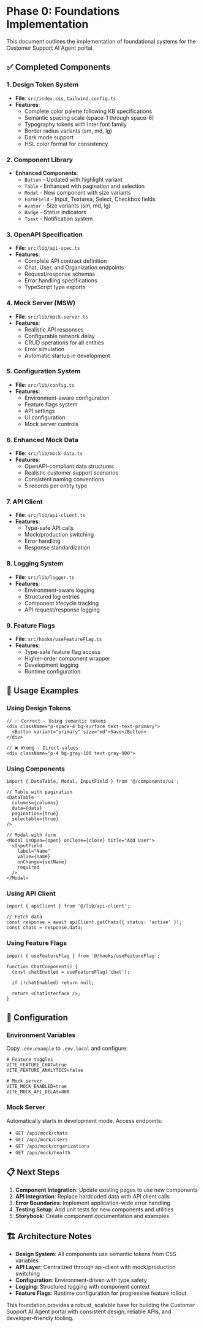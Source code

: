 # Phase 0: Foundations Implementation

This document outlines the implementation of foundational systems for the Customer Support AI Agent portal.

## ✅ Completed Components

### 1. Design Token System
- **File**: `src/index.css`, `tailwind.config.ts`
- **Features**:
  - Complete color palette following KB specifications
  - Semantic spacing scale (space-1 through space-6)
  - Typography tokens with Inter font family
  - Border radius variants (sm, md, lg)
  - Dark mode support
  - HSL color format for consistency

### 2. Component Library
- **Enhanced Components**:
  - `Button` - Updated with highlight variant
  - `Table` - Enhanced with pagination and selection
  - `Modal` - New component with size variants
  - `FormField` - Input, Textarea, Select, Checkbox fields
  - `Avatar` - Size variants (sm, md, lg)
  - `Badge` - Status indicators
  - `Toast` - Notification system

### 3. OpenAPI Specification
- **File**: `src/lib/api-spec.ts`
- **Features**:
  - Complete API contract definition
  - Chat, User, and Organization endpoints
  - Request/response schemas
  - Error handling specifications
  - TypeScript type exports

### 4. Mock Server (MSW)
- **File**: `src/lib/mock-server.ts`
- **Features**:
  - Realistic API responses
  - Configurable network delay
  - CRUD operations for all entities
  - Error simulation
  - Automatic startup in development

### 5. Configuration System
- **File**: `src/lib/config.ts`
- **Features**:
  - Environment-aware configuration
  - Feature flags system
  - API settings
  - UI configuration
  - Mock server controls

### 6. Enhanced Mock Data
- **File**: `src/lib/mock-data.ts`
- **Features**:
  - OpenAPI-compliant data structures
  - Realistic customer support scenarios
  - Consistent naming conventions
  - 5 records per entity type

### 7. API Client
- **File**: `src/lib/api-client.ts`
- **Features**:
  - Type-safe API calls
  - Mock/production switching
  - Error handling
  - Response standardization

### 8. Logging System
- **File**: `src/lib/logger.ts`
- **Features**:
  - Environment-aware logging
  - Structured log entries
  - Component lifecycle tracking
  - API request/response logging

### 9. Feature Flags
- **File**: `src/hooks/useFeatureFlag.ts`
- **Features**:
  - Type-safe feature flag access
  - Higher-order component wrapper
  - Development logging
  - Runtime configuration

## 🎯 Usage Examples

### Using Design Tokens
```tsx
// ✅ Correct - Using semantic tokens
<div className="p-space-4 bg-surface text-text-primary">
  <Button variant="primary" size="md">Save</Button>
</div>

// ❌ Wrong - Direct values
<div className="p-4 bg-gray-100 text-gray-900">
```

### Using Components
```tsx
import { DataTable, Modal, InputField } from '@/components/ui';

// Table with pagination
<DataTable 
  columns={columns}
  data={data}
  pagination={true}
  selectable={true}
/>

// Modal with form
<Modal isOpen={open} onClose={close} title="Add User">
  <InputField 
    label="Name" 
    value={name} 
    onChange={setName}
    required 
  />
</Modal>
```

### Using API Client
```tsx
import { apiClient } from '@/lib/api-client';

// Fetch data
const response = await apiClient.getChats({ status: 'active' });
const chats = response.data;
```

### Using Feature Flags
```tsx
import { useFeatureFlag } from '@/hooks/useFeatureFlag';

function ChatComponent() {
  const chatEnabled = useFeatureFlag('chat');
  
  if (!chatEnabled) return null;
  
  return <ChatInterface />;
}
```

## 🔧 Configuration

### Environment Variables
Copy `.env.example` to `.env.local` and configure:

```env
# Feature toggles
VITE_FEATURE_CHAT=true
VITE_FEATURE_ANALYTICS=false

# Mock server
VITE_MOCK_ENABLED=true
VITE_MOCK_API_DELAY=800
```

### Mock Server
Automatically starts in development mode. Access endpoints:
- `GET /api/mock/chats`
- `GET /api/mock/users` 
- `GET /api/mock/organizations`
- `GET /api/mock/health`

## 📋 Next Steps

1. **Component Integration**: Update existing pages to use new components
2. **API Integration**: Replace hardcoded data with API client calls
3. **Error Boundaries**: Implement application-wide error handling
4. **Testing Setup**: Add unit tests for new components and utilities
5. **Storybook**: Create component documentation and examples

## 🏗️ Architecture Notes

- **Design System**: All components use semantic tokens from CSS variables
- **API Layer**: Centralized through api-client with mock/production switching
- **Configuration**: Environment-driven with type safety
- **Logging**: Structured logging with component context
- **Feature Flags**: Runtime configuration for progressive feature rollout

This foundation provides a robust, scalable base for building the Customer Support AI Agent portal with consistent design, reliable APIs, and developer-friendly tooling.